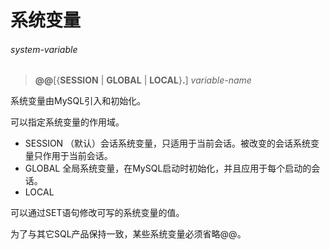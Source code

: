 # 系统变量

###### system-variable  
> **@@**[{**SESSION** | **GLOBAL** | **LOCAL**}**.**] *variable-name*

系统变量由MySQL引入和初始化。

可以指定系统变量的作用域。

- SESSION	（默认）会话系统变量，只适用于当前会话。被改变的会话系统变量只作用于当前会话。
- GLOBAL	全局系统变量，在MySQL启动时初始化，并且应用于每个启动的会话。
- LOCAL	

可以通过SET语句修改可写的系统变量的值。

为了与其它SQL产品保持一致，某些系统变量必须省略@@。